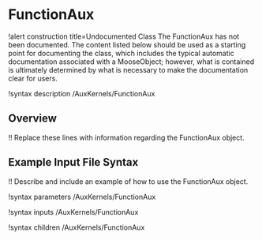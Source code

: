 # FunctionAux

!alert construction title=Undocumented Class
The FunctionAux has not been documented. The content listed below should be used as a starting point for
documenting the class, which includes the typical automatic documentation associated with a
MooseObject; however, what is contained is ultimately determined by what is necessary to make the
documentation clear for users.

!syntax description /AuxKernels/FunctionAux

## Overview

!! Replace these lines with information regarding the FunctionAux object.

## Example Input File Syntax

!! Describe and include an example of how to use the FunctionAux object.

!syntax parameters /AuxKernels/FunctionAux

!syntax inputs /AuxKernels/FunctionAux

!syntax children /AuxKernels/FunctionAux
